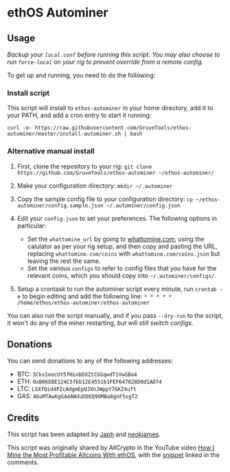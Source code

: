 # ethOS Autominer

## Usage

_Backup your `local.conf` before running this script. You may also choose to run `force-local` on your rig to prevent override from a remote config._

To get up and running, you need to do the following:

### Install script

This script will install to `ethos-autominer` in your home directory, add it to your PATH, and add a cron entry to start it running:

```
curl -o- https://raw.githubusercontent.com/GruveTools/ethos-autominer/master/install-autominer.sh | bash
```

### Alternative manual install

1. First, clone the repository to your rig:
    `git clone https://github.com/GruveTools/ethos-autominer ~/ethos-autominer/`

2. Make your configuration directory:
    `mkdir ~/.autominer`

3. Copy the sample config file to your configuration directory:
    `cp ~/ethos-autominer/config.sample.json ~/.autominer/config.json`

4. Edit your `config.json` to set your preferences. The following options in particular:
    * Set the `whattomine_url` by going to [whattomine.com](https://whattomine.com), using the calulator as per your rig setup, and then copy and pasting the URL, replacing `whattomine.com/coins` with `whattomine.com/coins.json` but leaving the rest the same.
    * Set the various `configs` to refer to config files that you have for the relevant coins, which you should copy into `~/.autominer/configs/`.

5. Setup a crontask to run the autominer script every minute, run `crontab -e` to begin editing and add the following line:
    `* * * * * /home/ethos/ethos-autominer/ethos-autominer`

You can also run the script manually, and if you pass `--dry-run` to the script, it won't do any of the miner restarting, _but will still switch configs_.

## Donations

You can send donations to any of the following addresses:

* BTC: `3Ckx1eocUY5fHinbDXZtCGGqwdT1VwGBa4`
* ETH: `0xB06EBE124C5fbb12E4551b1FEF647828D0d1AD74`
* LTC: `LSXfQid4PZcAdgmEpUJXnJWppY7GKZ4uft`
* GAS: `AbuMTAwKgGA4AWduDDEQ9UMBa8gnF5sgT2`

## Credits

This script has been adapted by [Japh](https://github.com/japh) and [neokjames](https://github.com/neokjames).

This script was originally shared by AllCrypto in the YouTube video [How I Mine the Most Profitable Altcoins With ethOS](https://www.youtube.com/watch?v=vf0doK-j54g), with the [snippet](http://textuploader.com/dl3w5) linked in the comments.
